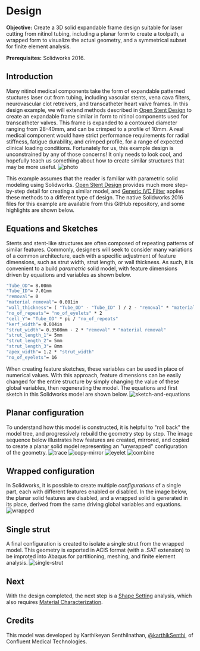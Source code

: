 # Design

**Objective:** Create a 3D solid expandable frame design suitable for laser cutting from nitinol tubing, including a planar form to create a toolpath, a wrapped form to visualize the actual geometry, and a symmetrical subset for finite element analysis. 

**Prerequisites:** Solidworks 2016.

## Introduction

Many nitinol medical components take the form of expandable patterned stuctures laser cut from tubing, including vascular stents, vena cava filters, neurovascular clot retreivers, and transcatheter heart valve frames. In this design example, we will extend methods described in [Open Stent Design](https://github.com/cbonsig/open-stent) to create an expandable frame similar in form to nitinol components used for transcatheter valves. This frame is expanded to a contoured diameter ranging from 28-40mm, and can be crimped to a profile of 10mm. A real medical component would have strict performance requirements for radial stiffness, fatigue durability, and crimped profile, for a range of expected clinical loading conditions. Fortunately for us, this example design is unconstrained by any of those concerns! It only needs to look cool, and hopefully teach us something about how to create similar structures that may be more useful.
![photo](105-photo.jpg)

This example assumes that the reader is familiar with parametric solid modeling using Solidworks. [Open Stent Design](https://github.com/cbonsig/open-stent) provides much more step-by-step detail for creating a similar model, and [Generic IVC Filter](https://github.com/kenaycock/Generic-IVC-Filter) applies these methods to a different type of design. The native Solidworks 2016 files for this example are available from this GitHub repository, and some highlights are shown below.

## Equations and Sketches

Stents and stent-like structures are often composed of repeating patterns of similar features. Commonly, designers will seek to consider many variations of a common architecture, each with a specific adjustment of feature dimensions, such as strut width, strut length, or wall thickness. As such, it is convenient to a build *parametric* solid model, with feature dimensions driven by equations and variables as shown below.

```vb
"Tube_OD"= 8.00mm
"Tube_ID"= 7.01mm
"removal"= 0
"material removal"= 0.001in
"wall_thickness"= ( "Tube_OD" - "Tube_ID" ) / 2 - "removal" * "material removal"
"no_of_repeats"= "no_of_eyelets" * 2
"cell_Y"= "Tube_OD" * pi / "no_of_repeats"
"kerf_width"= 0.004in
"strut_width"= 0.3508mm - 2 * "removal" * "material removal"
"strut_length_1"= 5mm
"strut_length_2"= 5mm
"strut_length_3"= 8mm
"apex_width"= 1.2 * "strut_width"
"no_of_eyelets"= 16
```
When creating feature sketches, these variables can be used in place of numerical values. With this approach, feature dimensions can be easily changed for the entire structure by simply changing the value of these global variables, then regenerating the model. The equations and first sketch in this Solidworks model are shown below.
![sketch-and-equations](105-equations.png)

## Planar configuration

To understand how this model is constructed, it is helpful to "roll back" the model tree, and progressively rebuild the geometry step by step. The image sequence below illustrates how features are created, mirrored, and copied to create a planar solid model representing an "unwrapped" configuration of the geometry.
![trace](105-trace.png)
![copy-mirror](105-copy-mirror.png)
![eyelet](105-eyelet.png)
![combine](105-combine.png)

## Wrapped configuration

In Solidworks, it is possible to create multiple *configurations* of a single part, each with different features enabled or disabled. In the image below, the planar solid features are disabled, and a wrapped solid is generated in its place, derived from the same driving global variables and equations.
![wrapped](105-wrapped.png)

## Single strut

A final configuration is created to isolate a single strut from the wrapped model. This geometry is exported in ACIS format (with a .SAT extension) to be improted into Abaqus for partitioning, meshing, and finite element analysis.
![single-strut](105-single-row.png)

## Next

With the design completed, the next step is a [Shape Setting](../115-open-frame-shape-set) analysis, which also requires [Material Characterization](../110-material-characterization).

## Credits

This model was developed by Karthikeyan Senthilnathan, [@karthikSenthi](https://github.com/karthikSenthi), of Confluent Medical Technologies.
